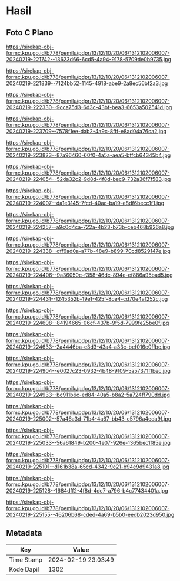 # Hasil

## Foto C Plano

https://sirekap-obj-formc.kpu.go.id/b778/pemilu/pdpr/13/12/10/20/06/1312102006007-20240219-221742--13623d66-6cd5-4a94-9178-5709de0b9735.jpg

https://sirekap-obj-formc.kpu.go.id/b778/pemilu/pdpr/13/12/10/20/06/1312102006007-20240219-221839--7124bb52-1145-4918-abe9-2a8ec56bf2a3.jpg

https://sirekap-obj-formc.kpu.go.id/b778/pemilu/pdpr/13/12/10/20/06/1312102006007-20240219-222330--9cca75d3-6d3c-43bf-bea3-6653a502541d.jpg

https://sirekap-obj-formc.kpu.go.id/b778/pemilu/pdpr/13/12/10/20/06/1312102006007-20240219-223709--7578f1ee-dab2-4a9c-8fff-e8ad04a76ca2.jpg

https://sirekap-obj-formc.kpu.go.id/b778/pemilu/pdpr/13/12/10/20/06/1312102006007-20240219-223823--87a96460-60f0-4a5a-aea5-bffcb64345b4.jpg

https://sirekap-obj-formc.kpu.go.id/b778/pemilu/pdpr/13/12/10/20/06/1312102006007-20240219-224054--52da32c2-9d8d-4f8d-bec9-732a36f7f583.jpg

https://sirekap-obj-formc.kpu.go.id/b778/pemilu/pdpr/13/12/10/20/06/1312102006007-20240219-224007--da1e3145-7fcd-40ac-ba19-e8df6becc1f1.jpg

https://sirekap-obj-formc.kpu.go.id/b778/pemilu/pdpr/13/12/10/20/06/1312102006007-20240219-224257--a9c0d4ca-722a-4b23-b73b-ceb468b926a8.jpg

https://sirekap-obj-formc.kpu.go.id/b778/pemilu/pdpr/13/12/10/20/06/1312102006007-20240219-224338--dff6ad0a-a77b-48e9-b899-70cd8529147e.jpg

https://sirekap-obj-formc.kpu.go.id/b778/pemilu/pdpr/13/12/10/20/06/1312102006007-20240219-224406--9a36050c-f358-46dc-894e-ef886a95bad5.jpg

https://sirekap-obj-formc.kpu.go.id/b778/pemilu/pdpr/13/12/10/20/06/1312102006007-20240219-224431--1245352b-19e1-425f-8ce4-cd70e4af252c.jpg

https://sirekap-obj-formc.kpu.go.id/b778/pemilu/pdpr/13/12/10/20/06/1312102006007-20240219-224608--84194665-06cf-437b-9f5d-7999fe25be0f.jpg

https://sirekap-obj-formc.kpu.go.id/b778/pemilu/pdpr/13/12/10/20/06/1312102006007-20240219-224633--2a4446ba-e3d3-43a4-a33c-bef016c0ffbe.jpg

https://sirekap-obj-formc.kpu.go.id/b778/pemilu/pdpr/13/12/10/20/06/1312102006007-20240219-224904--e0027c23-0932-4b48-9109-5a57371f1bec.jpg

https://sirekap-obj-formc.kpu.go.id/b778/pemilu/pdpr/13/12/10/20/06/1312102006007-20240219-224933--bc911b6c-ed84-40a5-b8a2-5a724ff790dd.jpg

https://sirekap-obj-formc.kpu.go.id/b778/pemilu/pdpr/13/12/10/20/06/1312102006007-20240219-225002--57a46a3d-71b4-4a67-bb43-c5796a4eda9f.jpg

https://sirekap-obj-formc.kpu.go.id/b778/pemilu/pdpr/13/12/10/20/06/1312102006007-20240219-225033--56a61849-b200-4e07-926e-1365bec1f85e.jpg

https://sirekap-obj-formc.kpu.go.id/b778/pemilu/pdpr/13/12/10/20/06/1312102006007-20240219-225101--d161b38a-65cd-4342-9c21-b94e9d9431a8.jpg

https://sirekap-obj-formc.kpu.go.id/b778/pemilu/pdpr/13/12/10/20/06/1312102006007-20240219-225128--1684dff2-4f8d-4dc7-a796-b4c77434401a.jpg

https://sirekap-obj-formc.kpu.go.id/b778/pemilu/pdpr/13/12/10/20/06/1312102006007-20240219-225155--46206b68-cded-4a69-b5b0-eedb2023d950.jpg


## Metadata

| Key        | Value               |
| ---------- | ------------------- |
| Time Stamp | 2024-02-19 23:03:49 |
| Kode Dapil | 1302                |




